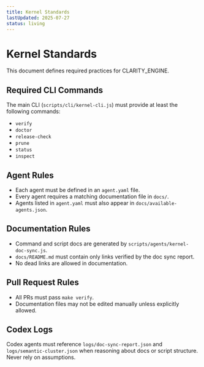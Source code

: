 ```yaml
---
title: Kernel Standards
lastUpdated: 2025-07-27
status: living
---
```


# Kernel Standards

This document defines required practices for CLARITY_ENGINE.

## Required CLI Commands

The main CLI (`scripts/cli/kernel-cli.js`) must provide at least the following commands:

- `verify`
- `doctor`
- `release-check`
- `prune`
- `status`
- `inspect`

## Agent Rules

- Each agent must be defined in an `agent.yaml` file.
- Every agent requires a matching documentation file in `docs/`.
- Agents listed in `agent.yaml` must also appear in `docs/available-agents.json`.

## Documentation Rules

- Command and script docs are generated by `scripts/agents/kernel-doc-sync.js`.
- `docs/README.md` must contain only links verified by the doc sync report.
- No dead links are allowed in documentation.

## Pull Request Rules

- All PRs must pass `make verify`.
- Documentation files may not be edited manually unless explicitly allowed.

## Codex Logs

Codex agents must reference `logs/doc-sync-report.json` and `logs/semantic-cluster.json` when reasoning about docs or script structure. Never rely on assumptions.

